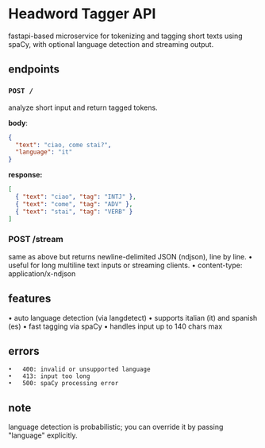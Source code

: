 # Headword Tagger API

fastapi-based microservice for tokenizing and tagging short texts using spaCy, with optional language detection and streaming output.

## endpoints

### `POST /`
analyze short input and return tagged tokens.

**body**:
```json
{
  "text": "ciao, come stai?",
  "language": "it"
}
```

**response:**
```json
[
  { "text": "ciao", "tag": "INTJ" },
  { "text": "come", "tag": "ADV" },
  { "text": "stai", "tag": "VERB" }
]
```

### POST /stream

same as above but returns newline-delimited JSON (ndjson), line by line.
	•	useful for long multiline text inputs or streaming clients.
	•	content-type: application/x-ndjson

## features
•	auto language detection (via langdetect)
•	supports italian (it) and spanish (es)
•	fast tagging via spaCy
•	handles input up to 140 chars max

## errors
	•	400: invalid or unsupported language
	•	413: input too long
	•	500: spaCy processing error

## note
language detection is probabilistic; you can override it by passing "language" explicitly.

